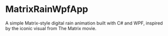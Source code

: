 # MatrixRainWpfApp
A simple Matrix-style digital rain animation built with C# and WPF, inspired by the iconic visual from The Matrix movie.
